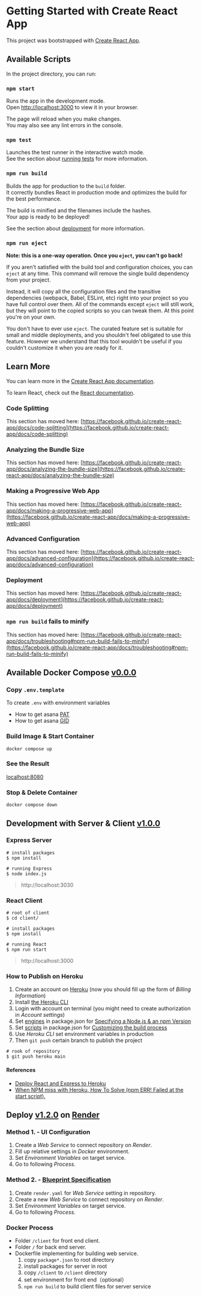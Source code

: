 # Getting Started with Create React App

This project was bootstrapped with [Create React App](https://github.com/facebook/create-react-app).

## Available Scripts

In the project directory, you can run:

### `npm start`

Runs the app in the development mode.\
Open [http://localhost:3000](http://localhost:3000) to view it in your browser.

The page will reload when you make changes.\
You may also see any lint errors in the console.

### `npm test`

Launches the test runner in the interactive watch mode.\
See the section about [running tests](https://facebook.github.io/create-react-app/docs/running-tests) for more information.

### `npm run build`

Builds the app for production to the `build` folder.\
It correctly bundles React in production mode and optimizes the build for the best performance.

The build is minified and the filenames include the hashes.\
Your app is ready to be deployed!

See the section about [deployment](https://facebook.github.io/create-react-app/docs/deployment) for more information.

### `npm run eject`

**Note: this is a one-way operation. Once you `eject`, you can't go back!**

If you aren't satisfied with the build tool and configuration choices, you can `eject` at any time. This command will remove the single build dependency from your project.

Instead, it will copy all the configuration files and the transitive dependencies (webpack, Babel, ESLint, etc) right into your project so you have full control over them. All of the commands except `eject` will still work, but they will point to the copied scripts so you can tweak them. At this point you're on your own.

You don't have to ever use `eject`. The curated feature set is suitable for small and middle deployments, and you shouldn't feel obligated to use this feature. However we understand that this tool wouldn't be useful if you couldn't customize it when you are ready for it.

## Learn More

You can learn more in the [Create React App documentation](https://facebook.github.io/create-react-app/docs/getting-started).

To learn React, check out the [React documentation](https://reactjs.org/).

### Code Splitting

This section has moved here: [https://facebook.github.io/create-react-app/docs/code-splitting](https://facebook.github.io/create-react-app/docs/code-splitting)

### Analyzing the Bundle Size

This section has moved here: [https://facebook.github.io/create-react-app/docs/analyzing-the-bundle-size](https://facebook.github.io/create-react-app/docs/analyzing-the-bundle-size)

### Making a Progressive Web App

This section has moved here: [https://facebook.github.io/create-react-app/docs/making-a-progressive-web-app](https://facebook.github.io/create-react-app/docs/making-a-progressive-web-app)

### Advanced Configuration

This section has moved here: [https://facebook.github.io/create-react-app/docs/advanced-configuration](https://facebook.github.io/create-react-app/docs/advanced-configuration)

### Deployment

This section has moved here: [https://facebook.github.io/create-react-app/docs/deployment](https://facebook.github.io/create-react-app/docs/deployment)

### `npm run build` fails to minify

This section has moved here: [https://facebook.github.io/create-react-app/docs/troubleshooting#npm-run-build-fails-to-minify](https://facebook.github.io/create-react-app/docs/troubleshooting#npm-run-build-fails-to-minify)

## Available Docker Compose [v0.0.0](https://github.com/museMKUltra/accounting-no-trouble/tree/v0.0.0)

### Copy `.env.template`

To create `.env` with environment variables

- How to get asana [PAT](https://developers.asana.com/docs/personal-access-token)
- How to get asana [GID](https://developers.asana.com/docs/asana)

### Build Image & Start Container

```shell
docker compose up
```

### See the Result

[localhost:8080](http://localhost:8080/)

### Stop & Delete Container

```shell
docker compose down
```

## Development with Server & Client [v1.0.0](https://github.com/museMKUltra/accounting-no-trouble/tree/v1.0.0)

### Express Server

```shell
# install packages
$ npm install

# running Express
$ node index.js
```
> http://localhost:3030

### React Client

```shell
# root of client
$ cd client/

# install packages
$ npm install

# running React
$ npm run start
```
> http://localhost:3000

### How to Publish on Heroku
1. Create an account on [Heroku](https://dashboard.heroku.com/) (now you should fill up the form of *Billing Information*)
2. Install [the Heroku CLI](https://devcenter.heroku.com/articles/heroku-cli)
3. Login with account on terminal (you might need to create authorization in *Account settings*)
4. Set [engines](https://github.com/museMKUltra/accounting-no-trouble/blob/v1.0.0/package.json#L4-L7) in package.json for [Specifying a Node.js & an npm Version](https://devcenter.heroku.com/articles/nodejs-support#specifying-a-node-js-version)
5. Set [scripts](https://github.com/museMKUltra/accounting-no-trouble/blob/v1.0.0/package.json#L9-L12) in package.json for [Customizing the build process](https://devcenter.heroku.com/articles/nodejs-support#customizing-the-build-process)
6. Use *Heroku CLI* set environment variables in production
7. Then `git push` certain branch to publish the project
```shell
# rook of repository
$ git push heroku main
```

#### References
- [Deploy React and Express to Heroku](https://daveceddia.com/deploy-react-express-app-heroku/)
- [When NPM miss with Heroku, How To Solve (npm ERR! Failed at the <module> start script).](https://dev.to/mohammedayman2018/when-npm-miss-with-heroku-how-to-solve-npm-err-failed-at-the-module-start-script-9nh)

## Deploy [v1.2.0](https://github.com/museMKUltra/accounting-no-trouble/tree/v1.2.0) on [Render](https://render.com/)

### Method 1. - UI Configuration
1. Create a *Web Service* to connect repository on *Render*.
2. Fill up relative settings in *Docker* environment.
3. Set *Environment Variables* on target service.
4. Go to following *Process*.

### Method 2. - [Blueprint Specification](https://render.com/docs/blueprint-spec)
1. Create `render.yaml` for *Web Service* setting in repository.
2. Create a new *Web Service* to connect repository on *Render*.
3. Set *Environment Variables* on target service.
3. Go to following *Process*.

### Docker Process
- Folder `/client` for front end client.
- Folder `/` for back end server.
- Dockerfile implementing for building web service.
  1. copy `package*.json` to root directory
  2. install packages for server in root
  3. copy `/client` to `/client` directory
  4. set environment for front end（optional）
  5. `npm run build` to build client files for server service
